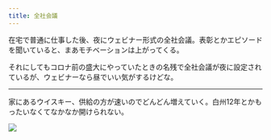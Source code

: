 ```yaml
---
title: 全社会議
---
```


在宅で普通に仕事した後、夜にウェビナー形式の全社会議。表彰とかエピソードを聞いていると、まあモチベーションは上がってくる。

それにしてもコロナ前の盛大にやっていたときの名残で全社会議が夜に設定されているが、ウェビナーなら昼でいい気がするけどな。

---

家にあるウイスキー、供給の方が速いのでどんどん増えていく。白州12年とかもったいなくてなかなか開けられない。

![](https://photos.apkas.net/medium/202508/20250822-1R300181.webp)
